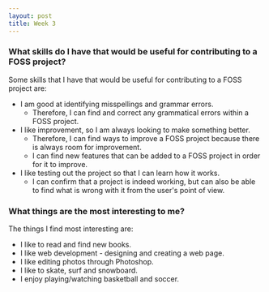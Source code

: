 ```yaml
---
layout: post
title: Week 3
---
```


### What skills do I have that would be useful for contributing to a FOSS project?
Some skills that I have that would be useful for contributing to a FOSS project are:
* I am good at identifying misspellings and grammar errors. 
  * Therefore, I can find and correct any grammatical errors within a FOSS project.
* I like improvement, so I am always looking to make something better.
  * Therefore, I can find ways to improve a FOSS project because there is always room for improvement.
  * I can find new features that can be added to a FOSS project in order for it to improve.
* I like testing out the project so that I can learn how it works.
  * I can confirm that a project is indeed working, but can also be able to find what is wrong with it from the user's point of view. 
  
### What things are the most interesting to me?
The things I find most interesting are:
* I like to read and find new books.
* I like web development - designing and creating a web page.
* I like editing photos through Photoshop.
* I like to skate, surf and snowboard.
* I enjoy playing/watching basketball and soccer.
